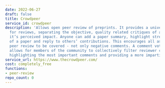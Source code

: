 ```yaml
---
date: 2022-06-27
draft: false
title: Crowdpeer
service_id: crowdpeer
description: 'Allows open peer review of preprints. It provides a universal structure
  for reviews, separating the objective, quality related critiques of a paper from
  it’s perceived impact. Anyone can add a paper summary, highlight strengths and weaknesses
  of a paper and reply to others’ contributions. This encourages all aspects of traditional
  peer review to be covered - not only negative comments. A comment voting system
  allows for members of the community to collectively filter reviewer contributions,
  highlighting the most important comments and providing a more impartial final review. '
service_url: https://www.thecrowdpeer.com/
cost: completely_free
functions:
- peer-review
repo_count: 0
---
```



